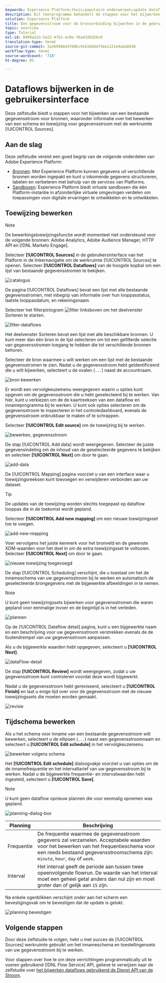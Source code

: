 ```yaml
---
keywords: Experience Platform;thuis;populaire onderwerpen;update dataflows;geef programma uit
description: Dit leerprogramma behandelt de stappen voor het bijwerken van een gegevensstroomprogramma, met inbegrip van zijn innamefrequentie en intervalsnelheid, gebruikend de Bronwerkruimte.
solution: Experience Platform
title: Een gegevensstroom voor de bronverbinding bijwerken in de gebruikersinterface
topic: overview
type: Tutorial
exl-id: 0499a2a3-5a22-47b1-ac0e-76a432bd26c0
translation-type: tm+mt
source-git-commit: 3a36996b43760bc9161b8d4750a1121e9ada8d30
workflow-type: tm+mt
source-wordcount: '718'
ht-degree: 0%

---
```


# Dataflows bijwerken in de gebruikersinterface

Deze zelfstudie biedt u stappen voor het bijwerken van een bestaande gegevensstroom voor bronnen, waaronder informatie over het bewerken van een schema en toewijzing voor gegevensstroom met de werkruimte [!UICONTROL Sources].

## Aan de slag

Deze zelfstudie vereist een goed begrip van de volgende onderdelen van Adobe Experience Platform:

- [Bronnen](../../home.md): Met Experience Platform kunnen gegevens uit verschillende bronnen worden ingepakt en kunt u inkomende gegevens structureren, labelen en verbeteren met behulp van de services van Platforms.
- [Sandboxen](../../../sandboxes/home.md): Experience Platform biedt virtuele sandboxen die één Platform-instantie in afzonderlijke virtuele omgevingen verdelen om toepassingen voor digitale ervaringen te ontwikkelen en te ontwikkelen.

## Toewijzing bewerken

>[!NOTE]
>
>De bewerkingstoewijzingsfunctie wordt momenteel niet ondersteund voor de volgende bronnen: Adobe Analytics, Adobe Audience Manager, HTTP API en [!DNL Marketo Engage].

Selecteer **[!UICONTROL Sources]** in de gebruikersinterface van het Platform in de linkernavigatie om de werkruimte [!UICONTROL Sources] te openen. Selecteer **[!UICONTROL Dataflows]** van de hoogste kopbal om een lijst van bestaande gegevensstromen te bekijken.

![catalogus](../../images/tutorials/update-dataflows/catalog.png)

De pagina [!UICONTROL Dataflows] bevat een lijst met alle bestaande gegevensstromen, met inbegrip van informatie over hun looppasstatus, laatste looppasdatum, en rekeningsnaam.

Selecteer het filterpictogram ![filter](../../images/tutorials/update/filter.png) linksboven om het deelvenster Sorteren te starten.

![filter-dataflows](../../images/tutorials/update-dataflows/filter-dataflows.png)

Het deelvenster Sorteren bevat een lijst met alle beschikbare bronnen. U kunt meer dan één bron in de lijst selecteren om tot een gefilterde selectie van gegevensstromen toegang te hebben die tot verschillende bronnen behoren.

Selecteer de bron waarmee u wilt werken om een lijst met de bestaande gegevensstromen te zien. Nadat u de gegevensstroom hebt geïdentificeerd die u wilt bijwerken, selecteert u de ovalen (`...`) naast de accountnaam.

![bron bewerken](../../images/tutorials/update-dataflows/edit-source.png)

Er wordt een vervolgkeuzemenu weergegeven waarin u opties kunt opgeven om de gegevensstroom die u hebt geselecteerd bij te werken. Van hier, kunt u verkiezen om de de kaartreeksen van een dataflow en innameprogramma bij te werken. U kunt ook opties selecteren om de gegevensstroom te inspecteren in het controledashboard, evenals de gegevensstroom onbruikbaar te maken of te schrappen.

Selecteer **[!UICONTROL Edit source]** om de toewijzing bij te werken.

![bewerken, gegevensstroom](../../images/tutorials/update-dataflows/edit-dataflow.png)

De stap [!UICONTROL Add data] wordt weergegeven. Selecteer de juiste gegevensindeling om de inhoud van de geselecteerde gegevens te bekijken en selecteer **[!UICONTROL Next]** om door te gaan.

![add-data](../../images/tutorials/update-dataflows/add-data.png)

De [!UICONTROL Mapping] pagina voorziet u van een interface waar u toewijzingsreeksen kunt toevoegen en verwijderen verbonden aan uw dataset.

>[!TIP]
>
>De updates van de toewijzing worden slechts toegepast op dataflow looppas die in de toekomst wordt gepland.

Selecteer **[!UICONTROL Add new mapping]** om een nieuwe toewijzingsset toe te voegen.

![add-new-mapping](../../images/tutorials/update-dataflows/add-new-mapping.png)

Voer vervolgens het juiste kenmerk voor het bronveld en de gewenste XDM-waarden voor het doel in om de extra toewijzingsset te voltooien. Selecteer **[!UICONTROL Next]** om door te gaan.

![nieuwe toewijzing toegevoegd](../../images/tutorials/update-dataflows/new-mapping-added.png)

De stap [!UICONTROL Scheduling] verschijnt, die u toestaat om het de innameschema van uw gegevensstroom bij te werken en automatisch de geselecteerde brongegevens met de bijgewerkte afbeeldingen in te nemen.

>[!NOTE]
>
>U kunt geen toewijzingssets bijwerken voor gegevensstromen die waren gepland voor eenmalige invoer en de begintijd is in het verleden.

![plannen](../../images/tutorials/update-dataflows/scheduling.png)

Op de [!UICONTROL Dataflow detail] pagina, kunt u een bijgewerkte naam en een beschrijving voor uw gegevensstroom verstrekken evenals de de foutendrempel van uw gegevensstroom aanpassen.

Als u de bijgewerkte waarden hebt opgegeven, selecteert u **[!UICONTROL Next]**.

![dataFlow-detail](../../images/tutorials/update-dataflows/dataflow-detail.png)

De stap **[!UICONTROL Review]** wordt weergegeven, zodat u uw gegevensstroom kunt controleren voordat deze wordt bijgewerkt.

Nadat u de gegevensstroom hebt gereviseerd, selecteert u **[!UICONTROL Finish]** en laat u enige tijd over voor de gegevensstroom met de nieuwe toewijzingssets die moeten worden gemaakt.

![revisie](../../images/tutorials/update-dataflows/review.png)

## Tijdschema bewerken

Als u het schema voor inname van een bestaande gegevensstroom wilt bewerken, selecteert u de ellipsen (`...`) naast een gegevensstroomnaam en selecteert u **[!UICONTROL Edit schedule]** in het vervolgkeuzemenu.

![bewerken volgens schema](../../images/tutorials/update-dataflows/edit-schedule.png)

Het **[!UICONTROL Edit schedule]** dialoogvakje voorziet u van opties om de de innamefrequentie en het intervaltarief van uw gegevensstroom bij te werken. Nadat u de bijgewerkte frequentie- en intervalwaarden hebt ingesteld, selecteert u **[!UICONTROL Save]**.

>[!NOTE]
>
>U kunt geen dataflow opnieuw plannen die voor eenmalig opnemen was gepland.

![planning-dialog-box](../../images/tutorials/update-dataflows/schedule-dialog-box.png)

| Planning | Beschrijving |
| ---------- | ----------- |
| Frequentie | De frequentie waarmee de gegevensstroom gegevens zal verzamelen. Acceptabele waarden voor het bewerken van het frequentieschema voor een reeds bestaand gegevensstroomschema zijn: `minute`, `hour`, `day` of `week`. |
| Interval | Het interval geeft de periode aan tussen twee opeenvolgende flowrun. De waarde van het interval moet een geheel getal anders dan nul zijn en moet groter dan of gelijk aan `15` zijn. |

Na enkele ogenblikken verschijnt onder aan het scherm een bevestigingsvak om te bevestigen dat de update is gelukt.

![planning bevestigen](../../images/tutorials/update-dataflows/schedule-confirm.png)

## Volgende stappen

Door deze zelfstudie te volgen, hebt u met succes de [!UICONTROL Sources] werkruimte gebruikt om het innameschema en toestellingensets van uw gegevensstroom bij te werken.

Voor stappen over hoe te om deze verrichtingen programmatically uit te voeren gebruikend [!DNL Flow Service] API, gelieve te verwijzen naar de zelfstudie over [het bijwerken dataflows gebruikend de Dienst API van de Stroom](../../tutorials/api/update-dataflows.md).

